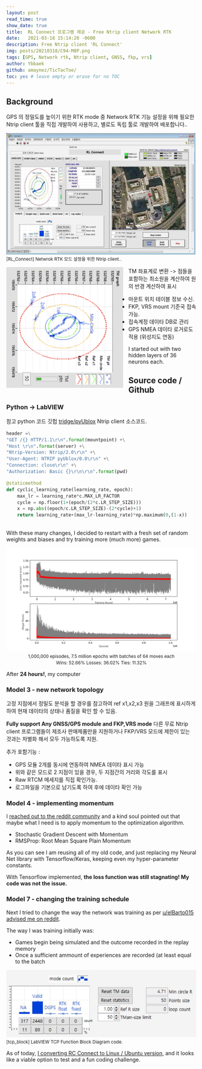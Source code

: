 ```yaml
---
layout: post
read_time: true
show_date: true
title:  RL Connect 프로그램 제공 - Free Ntrip client Network RTK
date:   2021-03-18 15:14:20 -0600
description: Free Ntrip client 'RL Connect'
img: posts/20210318/C94-M8P.png
tags: [GPS, Network rtk, Ntrip client, GNSS, fkp, vrs]
author: Ybbaek
github: amaynez/TicTacToe/
toc: yes # leave empty or erase for no TOC
---
```


## Background
GPS 의 정밀도를 높이기 위한 RTK mode 중 Network RTK 기능 설정을 위해 필요한 Ntrip client 툴을 직접 개발하여 사용하고, 별로도 독립 툴로 개발하여 배포합니다..

![RL_Connect](./assets/img/posts/20210318/RL_Connect.jpg)
<small>[RL_Connect] Netwrok RTK 모드 설정을 위한 Ntrip client..</small>

<center><img style="float: left;margin-right: 1em;" src='./assets/img/posts/20210318/tm_circle.png' width="310" height="320"></center>

TM 좌표계로 변환 -> 점들을 포함하는 최소원을 계산하여 원의 반경 계산하여 표시

<ul><li>마운트 위치 테이블 정보 수신.</li><li>FKP, VRS mount 기준국 접속 가능.</li><li>접속계정 데이타 DB로 관리</li><li>GPS NMEA 데이타 로거로도 적용 (위성지도 연동) </li></ul>

I started out with two hidden layers of 36 neurons each.

## Source code / Github
### Python -> LabVIEW

 참고 python 코드 깃헙 <a href="https://github.com/tridge/pyUblox/blob/master/ntrip.py">tridge/pyUblox</a> Ntrip client 소스코드. 

```python
header =\
"GET /{} HTTP/1.1\r\n".format(mountpoint) +\
"Host \r\n".format(server) +\
"Ntrip-Version: Ntrip/2.0\r\n" +\
"User-Agent: NTRIP pyUblox/0.0\r\n" +\
"Connection: close\r\n" +\
"Authorization: Basic {}\r\n\r\n".format(pwd)
```
```python
@staticmethod
def cyclic_learning_rate(learning_rate, epoch):
    max_lr = learning_rate*c.MAX_LR_FACTOR
    cycle = np.floor(1+(epoch/(2*c.LR_STEP_SIZE)))
    x = np.abs((epoch/c.LR_STEP_SIZE)-(2*cycle)+1)
    return learning_rate+(max_lr-learning_rate)*np.maximum(0,(1-x))
```

<br>With these many changes, I decided to restart with a fresh set of random weights and biases and try training more (much more) games.

<center><img src='./assets/img/posts/20210318/Loss_function_and_Illegal_moves6.png' width="540">
<small>1,000,000 episodes, 7.5 million epochs with batches of 64 moves each<br>
Wins: 52.66% Losses: 36.02% Ties: 11.32%</small></center>

After **24 hours!**, my computer 
<a name='Model3'></a>
### Model 3 - new network topology

고정 지점에서 정밀도 분석을 할 경우를 참고하여 ref x1,x2,x3 원을 그래프에 표시하게 하여 현재 데이타의 상태나 품질을 확인 할 수 있음.

**Fully support Any GNSS/GPS module and FKP,VRS mode** 다른 무료 Ntrip client 프로그램들이 제조사 판매제품만을 지원하거나 FKP/VRS 모드에 제한이 있는 것과는 차별화 해서 모두 가능하도록 지원.

추가 포함기능 :
- GPS 모듈 2개를 동시에 연동하여 NMEA 데이타 표시 가능
- 위와 같은 모드로 2 지점이 있을 경우, 두 지점간의 거리와 각도를 표시
- Raw RTCM 메세지를 직접 확인가능.
- 로그파일을 기본으로 남기도록 하여 후에 데이타 확인 가능

<a name='Model4'></a>
### Model 4 - implementing momentum

I [reached out to the reddit community](https://www.reddit.com/r/MachineLearning/comments/lzvrwp/p_help_with_a_reinforcement_learning_project/) and a kind soul pointed out that maybe what I need is to apply momentum to the optimization algorithm. 

- Stochastic Gradient Descent with Momentum
- RMSProp: Root Mean Square Plain Momentum

As you can see I am reusing all of my old code, and just replacing my Neural Net library with Tensorflow/Keras, keeping even my hyper-parameter constants.

With Tensorflow implemented, **the loss function was still stagnating! My code was not the issue.**
<a name='Model7'></a>
### Model 7 - changing the training schedule
Next I tried to change the way the network was training as per [u/elBarto015](https://www.reddit.com/user/elBarto015) [advised me on reddit](https://www.reddit.com/r/reinforcementlearning/comments/lzzjar/i_created_an_ai_for_super_hexagon_based_on/gqc8ka6?utm_source=share&utm_medium=web2x&context=3).

The way I was training initially was:
- Games begin being simulated and the outcome recorded in the replay memory
- Once a sufficient ammount of experiences are recorded (at least equal to the batch 

![tcp_block](./assets/img/posts/20210318/statistics.jpg)
<small>[tcp_block] LabVIEW TCP Function Block Diagram code.</small>

As of today, [I converting RC Connect to Linux / Ubuntu version](https://github.com/yunbum/NtripClient), and it looks like a viable option to test and a fun coding challenge. 
